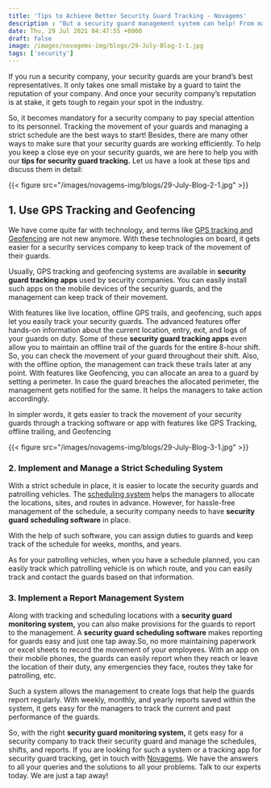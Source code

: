 ```yaml
---
title: 'Tips to Achieve Better Security Guard Tracking - Novagems'
description : "But a security guard management system can help! From managing guard tour schedules to working as a guard tracking device, this system does it all !"
date: Thu, 29 Jul 2021 04:47:55 +0000
draft: false
image: /images/novagems-img/blogs/29-July-Blog-1-1.jpg
tags: ['security']
---
```


If you run a security company, your security guards are your brand’s best representatives. It only takes one small mistake by a guard to taint the reputation of your company. And once your security company’s reputation is at stake, it gets tough to regain your spot in the industry. 

So, it becomes mandatory for a security company to pay special attention to its personnel. Tracking the movement of your guards and managing a strict schedule are the best ways to start! Besides, there are many other ways to make sure that your security guards are working efficiently. To help you keep a close eye on your security guards, we are here to help you with our **tips for security guard tracking.** Let us have a look at these tips and discuss them in detail: 

{{< figure src="/images/novagems-img/blogs/29-July-Blog-2-1.jpg" >}}

## 1\. Use GPS Tracking and Geofencing

We have come quite far with technology, and terms like [GPS tracking and Geofencing](https://novage.ms/gps-tracking/) are not new anymore. With these technologies on board, it gets easier for a security services company to keep track of the movement of their guards. 

Usually, GPS tracking and geofencing systems are available in **security guard tracking apps** used by security companies. You can easily install such apps on the mobile devices of the security guards, and the management can keep track of their movement. 

 With features like live location, offline GPS trails, and geofencing, such apps let you easily track your security guards. The advanced features offer hands-on information about the current location, entry, exit, and logs of your guards on duty. Some of these **security guard tracking apps** even allow you to maintain an offline trail of the guards for the entire 8-hour shift. So, you can check the movement of your guard throughout their shift. Also, with the offline option, the management can track these trails later at any point. With features like Geofencing, you can allocate an area to a guard by setting a perimeter. In case the guard breaches the allocated perimeter, the management gets notified for the same. It helps the managers to take action accordingly.      
 
 In simpler words, it gets easier to track the movement of your security guards through a tracking software or app with features like GPS Tracking, offline trailing, and Geofencing 

 {{< figure src="/images/novagems-img/blogs/29-July-Blog-3-1.jpg" >}} 

### 2\. Implement and Manage a Strict Scheduling System

With a strict schedule in place, it is easier to locate the security guards and patrolling vehicles. The [scheduling system](https://novage.ms/employee-scheduling-software/) helps the managers to allocate the locations, sites, and routes in advance. However, for hassle-free management of the schedule, a security company needs to have **security guard scheduling software** in place.  

With the help of such software, you can assign duties to guards and keep track of the schedule for weeks, months, and years.  

As for your patrolling vehicles, when you have a schedule planned, you can easily track which patrolling vehicle is on which route, and you can easily track and contact the guards based on that information.     

### 3\. Implement a Report Management System

Along with tracking and scheduling locations with a **security guard monitoring system,** you can also make provisions for the guards to report to the management. A **security guard scheduling software** makes reporting for guards easy and just one tap away.So, no more maintaining paperwork or excel sheets to record the movement of your employees. With an app on their mobile phones, the guards can easily report when they reach or leave the location of their duty, any emergencies they face, routes they take for patrolling, etc.  

Such a system allows the management to create logs that help the guards report regularly. With weekly, monthly, and yearly reports saved within the system, it gets easy for the managers to track the current and past performance of the guards. 

So, with the right **security guard monitoring system,** it gets easy for a security company to track their security guard and manage the schedules, shifts, and reports. If you are looking for such a system or a tracking app for security guard tracking, get in touch with [Novagems](https://novage.ms). We have the answers to all your queries and the solutions to all your problems. Talk to our experts today. We are just a tap away!   